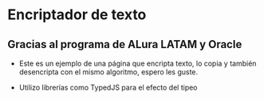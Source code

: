 # Encriptador de texto

## Gracias al programa de ALura LATAM y Oracle

- Este es un ejemplo de una página que encripta texto, lo copia y también desencripta con el mismo algoritmo, espero les guste.

* Utilizo librerías como TypedJS para el efecto del tipeo
